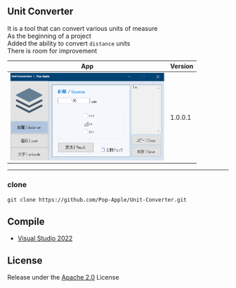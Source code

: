 ## Unit Converter

It is a tool that can convert various units of measure  
As the beginning of a project  
Added the ability to convert `distance` units  
There is room for improvement 

| App | Version |
----|----
| <img src="https://github.com/Pop-Apple/Unit-Converter/blob/master/assets/App.png" width="350px" height="200px"> | 1.0.0.1 |

---

### clone

```
git clone https://github.com/Pop-Apple/Unit-Converter.git
```

## Compile

* [Visual Studio 2022](https://visualstudio.microsoft.com/ja/vs/whatsnew/)

## License

Release under the [Apache 2.0](https://github.com/Pop-Apple/Unit-Converter/blob/master/LICENSE) License
